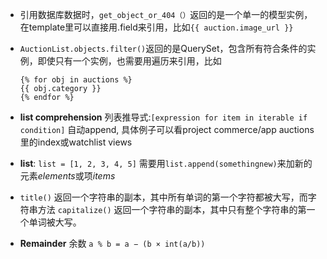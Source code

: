 - 引用数据库数据时，`get_object_or_404（）`返回的是一个单一的模型实例， 在template里可以直接用.field来引用，比如`{{ auction.image_url }}`

- `AuctionList.objects.filter()`返回的是QuerySet，包含所有符合条件的实例，即使只有一个实例，也需要用遍历来引用，比如
    ```
    {% for obj in auctions %}
    {{ obj.category }}
    {% endfor %}
    ```
- **list comprehension** 列表推导式:`[expression for item in iterable if condition]` 自动append, 具体例子可以看project commerce/app auctions里的index或watchlist views
- **list**: `list = [1, 2, 3, 4, 5]` 需要用`list.append(somethingnew)`来加新的元素*elements*或项*items*
- `title()` 返回一个字符串的副本，其中所有单词的第一个字符都被大写，而字符串方法 `capitalize()` 返回一个字符串的副本，其中只有整个字符串的第一个单词被大写。
- **Remainder** 余数 `a % b = a − (b × int(a/b))`

